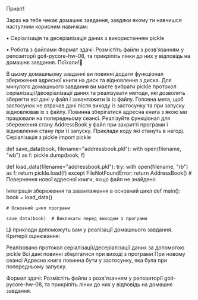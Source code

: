 Привіт!

Зараз на тебе чекає домашнє завдання, завдяки якому ти навчишся наступним корисним навичкам:

• Серіалізація та десеріалізація даних з використанням pickle 

• Робота з файлами
Формат здачі: Розмістіть файли з розв'язанням у репозиторії goit-pycore-hw-08, та прикріпіть лінки до них у відповідь на домашнє завдання.
Поїхали!🚀

В цьому домашньому завданні ви повинні додати функціонал збереження адресної книги на диск та відновлення з диска.
Для минулого домашнього завдання ви маєте вибрати pickle протокол серіалізації/десеріалізації даних та реалізувати методи, які дозволять зберегти всі дані у файл і завантажити їх із файлу.
Головна мета, щоб застосунок не втрачав дані після виходу із застосунку та при запуску відновлював їх з файлу. Повинна зберігатися адресна книга з якою ми працювали на попередньому сеансі.
Реалізуйте функціонал для збереження стану AddressBook у файл при закритті програми і відновлення стану при її запуску.
Приклади коду які стануть в нагоді.
Серіалізація з pickle
import pickle

def save_data(book, filename="addressbook.pkl"):
    with open(filename, "wb") as f:
        pickle.dump(book, f)

def load_data(filename="addressbook.pkl"):
    try:
        with open(filename, "rb") as f:
            return pickle.load(f)
    except FileNotFoundError:
        return AddressBook()  # Повернення нової адресної книги, якщо файл не знайдено

Інтеграція збереження та завантаження в основний цикл
def main():
    book = load_data()

    # Основний цикл програми

    save_data(book)  # Викликати перед виходом з програми
Ці приклади допоможуть вам у реалізації домашнього завдання.
Критерії оцінювання:

Реалізовано протокол серіалізації/десеріалізації даних за допомогою pickle
Всі дані повинні зберігатися при виході з програми
При новому сеансі Адресна книга повинна бути у застосунку, яка була при попередньому запуску.

Формат здачі: Розмістіть файли з розв'язанням у репозиторії goit-pycore-hw-08, та прикріпіть лінки до них у відповідь на домашнє завдання.
